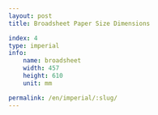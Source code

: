 ```yaml
---
layout: post
title: Broadsheet Paper Size Dimensions

index: 4
type: imperial
info:
    name: broadsheet
    width: 457
    height: 610
    unit: mm

permalink: /en/imperial/:slug/
---
```



